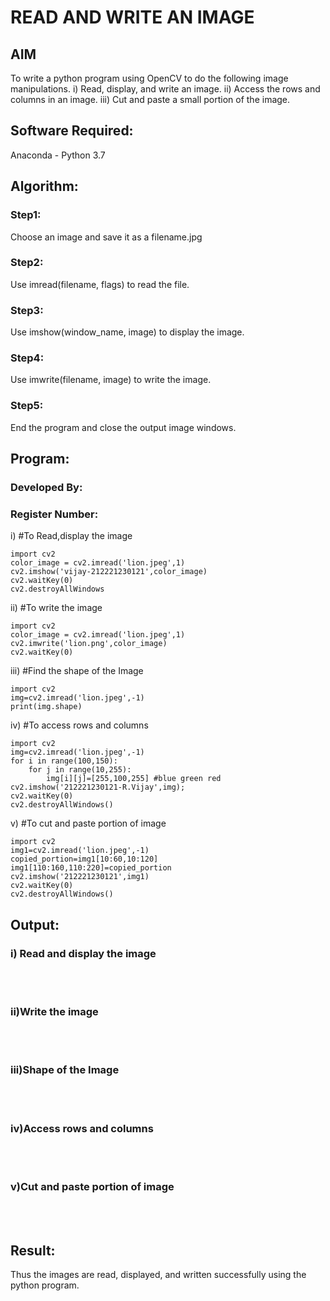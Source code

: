 # READ AND WRITE AN IMAGE
## AIM
To write a python program using OpenCV to do the following image manipulations.
i) Read, display, and write an image.
ii) Access the rows and columns in an image.
iii) Cut and paste a small portion of the image.

## Software Required:
Anaconda - Python 3.7
## Algorithm:
### Step1:
Choose an image and save it as a filename.jpg
### Step2:
Use imread(filename, flags) to read the file.
### Step3:
Use imshow(window_name, image) to display the image.
### Step4:
Use imwrite(filename, image) to write the image.
### Step5:
End the program and close the output image windows.
## Program:
### Developed By:
### Register Number: 
i) #To Read,display the image
```
import cv2
color_image = cv2.imread('lion.jpeg',1)
cv2.imshow('vijay-212221230121',color_image)
cv2.waitKey(0) 
cv2.destroyAllWindows

```
ii) #To write the image
```
import cv2
color_image = cv2.imread('lion.jpeg',1)
cv2.imwrite('lion.png',color_image)
cv2.waitKey(0)
```
iii) #Find the shape of the Image
```
import cv2
img=cv2.imread('lion.jpeg',-1)
print(img.shape)

```
iv) #To access rows and columns

```
import cv2
img=cv2.imread('lion.jpeg',-1)
for i in range(100,150):
    for j in range(10,255):
        img[i][j]=[255,100,255] #blue green red
cv2.imshow('212221230121-R.Vijay',img);
cv2.waitKey(0)
cv2.destroyAllWindows()
```
v) #To cut and paste portion of image
```
import cv2
img1=cv2.imread('lion.jpeg',-1)
copied_portion=img1[10:60,10:120]
img1[110:160,110:220]=copied_portion
cv2.imshow('212221230121',img1)
cv2.waitKey(0)
cv2.destroyAllWindows()
```

## Output:

### i) Read and display the image

<br>
<br>

### ii)Write the image

<br>
<br>

### iii)Shape of the Image

<br>
<br>

### iv)Access rows and columns
<br>
<br>

### v)Cut and paste portion of image
<br>
<br>

## Result:
Thus the images are read, displayed, and written successfully using the python program.


